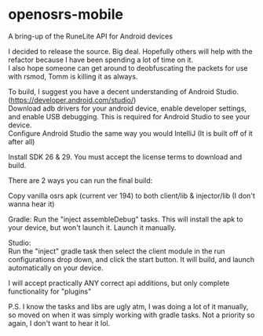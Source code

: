 # openosrs-mobile
A bring-up of the RuneLite API for Android devices  
  
I decided to release the source. Big deal. Hopefully others will help with the refactor because I have been spending a lot of time on it.  
I also hope someone can get around to deobfuscating the packets for use with rsmod, Tomm is killing it as always.  
  
To build, I suggest you have a decent understanding of Android Studio. (https://developer.android.com/studio/)  
Download adb drivers for your android device, enable developer settings, and enable USB debugging. This is required for Android Studio to see your device.  
Configure Android Studio the same way you would IntelliJ (It is built off of it after all)  
  
Install SDK 26 & 29. You must accept the license terms to download and build.  
  
There are 2 ways you can run the final build:  
  
Copy vanilla osrs apk (current ver 194) to both client/lib & injector/lib (I don't wanna hear it)  
  
Gradle: 
Run the "inject assembleDebug" tasks. This will install the apk to your device, but won't launch it. Launch it manually.  
  
Studio:  
Run the "inject" gradle task then select the client module in the run configurations drop down, and click the start button. It will build, and launch automatically on your device.  
  
I will accept practically ANY correct api additions, but only complete functionality for "plugins"  
  
P.S. I know the tasks and libs are ugly atm, I was doing a lot of it manually, so moved on when it was simply working with gradle tasks. Not a priority so again, I don't want to hear it lol.  
